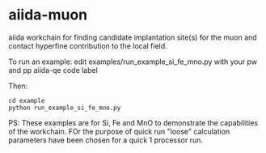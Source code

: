 # aiida-muon
aiida workchain for finding candidate implantation site(s) for the muon and contact hyperfine contribution to the local field.


To run an example:
edit  examples/run_example_si_fe_mno.py  with your pw and pp aiida-qe code label

Then:
```
cd example
python run_example_si_fe_mno.py
```
PS: These examples are for Si, Fe and MnO to demonstrate the capabilities of the workchain. FOr the purpose of quick run "loose" calculation parameters have been chosen for a quick 1 processor run.
